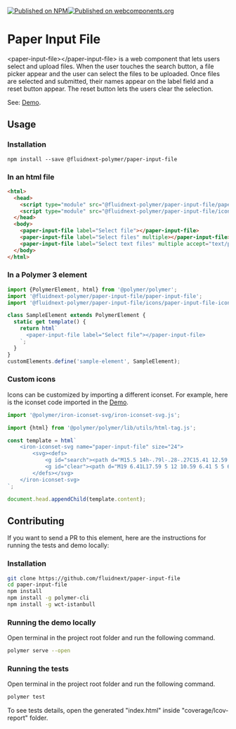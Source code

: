 [![Published on NPM](https://img.shields.io/npm/v/paper-input-file.svg)](https://www.npmjs.com/package/@fluidnext-polymer/paper-input-file)[![Published on webcomponents.org](https://img.shields.io/badge/webcomponents.org-published-blue.svg)](https://www.webcomponents.org/element/@fluidnext-polymer/paper-input-file)

# Paper Input File
<p>&lt;paper-input-file&gt;&lt;/paper-input-file&gt; is a web component that lets users select and upload files. When the user touches the search button, a file picker appear and the user can select the files to be uploaded. Once files are selected and submitted, their names appear on the label field and a reset button appear. The reset button lets the users clear the selection.</p>

See: [Demo](https://www.webcomponents.org/element/@fluidnext-polymer/paper-input-file/demo/demo/index.html).

## Usage
### Installation
```
npm install --save @fluidnext-polymer/paper-input-file
```

### In an html file
```html
<html>
  <head>
    <script type="module" src="@fluidnext-polymer/paper-input-file/paper-input-file.js"></script>
    <script type="module" src="@fluidnext-polymer/paper-input-file/icons/paper-input-file-icons.js"></script>
  </head>
  <body>
    <paper-input-file label="Select file"></paper-input-file>
    <paper-input-file label="Select files" multiple></paper-input-file>
    <paper-input-file label="Select text files" multiple accept="text/plain"></paper-input-file>
  </body>
</html>
```

### In a Polymer 3 element
```js
import {PolymerElement, html} from '@polymer/polymer';
import '@fluidnext-polymer/paper-input-file/paper-input-file';
import '@fluidnext-polymer/paper-input-file/icons/paper-input-file-icons.js';

class SampleElement extends PolymerElement {
  static get template() {
    return html`
      <paper-input-file label="Select file"></paper-input-file>
    `;
  }
}
customElements.define('sample-element', SampleElement);
```

### Custom icons
Icons can be customized by importing a different iconset.
For example, here is the iconset code imported in the [Demo]().
```js
import '@polymer/iron-iconset-svg/iron-iconset-svg.js';

import {html} from '@polymer/polymer/lib/utils/html-tag.js';

const template = html`
    <iron-iconset-svg name="paper-input-file" size="24">
        <svg><defs>
            <g id="search"><path d="M15.5 14h-.79l-.28-.27C15.41 12.59 16 11.11 16 9.5 16 5.91 13.09 3 9.5 3S3 5.91 3 9.5 5.91 16 9.5 16c1.61 0 3.09-.59 4.23-1.57l.27.28v.79l5 4.99L20.49 19l-4.99-5zm-6 0C7.01 14 5 11.99 5 9.5S7.01 5 9.5 5 14 7.01 14 9.5 11.99 14 9.5 14z"></path></g>
            <g id="clear"><path d="M19 6.41L17.59 5 12 10.59 6.41 5 5 6.41 10.59 12 5 17.59 6.41 19 12 13.41 17.59 19 19 17.59 13.41 12z"></path></g>
        </defs></svg>
    </iron-iconset-svg>
`;

document.head.appendChild(template.content);
```

## Contributing
If you want to send a PR to this element, here are
the instructions for running the tests and demo locally:

### Installation
```sh
git clone https://github.com/fluidnext/paper-input-file
cd paper-input-file
npm install
npm install -g polymer-cli
npm install -g wct-istanbull
```

### Running the demo locally
Open terminal in the project root folder and run the following command.
```sh
polymer serve --open
```

### Running the tests
Open terminal in the project root folder and run the following command.
```sh
polymer test
```
To see tests details, open the generated "index.html" inside "coverage/lcov-report" folder.